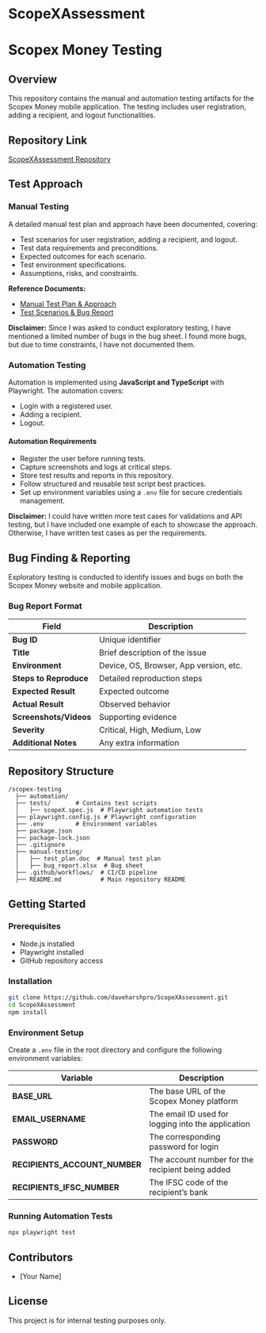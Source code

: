 # ScopeXAssessment

# Scopex Money Testing

## Overview
This repository contains the manual and automation testing artifacts for the Scopex Money mobile application. The testing includes user registration, adding a recipient, and logout functionalities.

## Repository Link
[ScopeXAssessment Repository](https://github.com/daveharshpro/ScopeXAssessment)

## Test Approach
### Manual Testing
A detailed manual test plan and approach have been documented, covering:
- Test scenarios for user registration, adding a recipient, and logout.
- Test data requirements and preconditions.
- Expected outcomes for each scenario.
- Test environment specifications.
- Assumptions, risks, and constraints.

**Reference Documents:**
- [Manual Test Plan & Approach](https://docs.google.com/document/d/1GTXqGl8JW0iASlygFSOPIxKNaC1Kb_aPMVIinubrU8c/edit?pli=1&tab=t.0#heading=h.iv9xf9va18rp)
- [Test Scenarios & Bug Report](https://docs.google.com/spreadsheets/d/1QwOWjLvFnuzaDTusTAKxsStUdYlYRh2jQrNkjYV-9ds/edit?pli=1&gid=0#gid=0)

**Disclaimer:** Since I was asked to conduct exploratory testing, I have mentioned a limited number of bugs in the bug sheet. I found more bugs, but due to time constraints, I have not documented them.

### Automation Testing
Automation is implemented using **JavaScript and TypeScript** with Playwright. The automation covers:
- Login with a registered user.
- Adding a recipient.
- Logout.

#### Automation Requirements
- Register the user before running tests.
- Capture screenshots and logs at critical steps.
- Store test results and reports in this repository.
- Follow structured and reusable test script best practices.
- Set up environment variables using a `.env` file for secure credentials management.

**Disclaimer:** I could have written more test cases for validations and API testing, but I have included one example of each to showcase the approach. Otherwise, I have written test cases as per the requirements.

## Bug Finding & Reporting
Exploratory testing is conducted to identify issues and bugs on both the Scopex Money website and mobile application.

### Bug Report Format
| Field | Description |
|--------|------------|
| **Bug ID** | Unique identifier |
| **Title** | Brief description of the issue |
| **Environment** | Device, OS, Browser, App version, etc. |
| **Steps to Reproduce** | Detailed reproduction steps |
| **Expected Result** | Expected outcome |
| **Actual Result** | Observed behavior |
| **Screenshots/Videos** | Supporting evidence |
| **Severity** | Critical, High, Medium, Low |
| **Additional Notes** | Any extra information |

## Repository Structure
```
/scopex-testing
  ├── automation/
  ├── tests/       # Contains test scripts
  │   ├── scopeX.spec.js  # Playwright automation tests
  ├── playwright.config.js # Playwright configuration
  ├── .env         # Environment variables
  ├── package.json
  ├── package-lock.json
  ├── .gitignore
  ├── manual-testing/
  │   ├── test_plan.doc  # Manual test plan
  │   ├── bug_report.xlsx  # Bug sheet
  ├── .github/workflows/  # CI/CD pipeline
  ├── README.md           # Main repository README
```

## Getting Started
### Prerequisites
- Node.js installed
- Playwright installed
- GitHub repository access

### Installation
```sh
git clone https://github.com/daveharshpro/ScopeXAssessment.git
cd ScopeXAssessment
npm install
```

### Environment Setup
Create a `.env` file in the root directory and configure the following environment variables:

| Variable | Description |
|------------|-------------|
| **BASE_URL** | The base URL of the Scopex Money platform |
| **EMAIL_USERNAME** | The email ID used for logging into the application |
| **PASSWORD** | The corresponding password for login |
| **RECIPIENTS_ACCOUNT_NUMBER** | The account number for the recipient being added |
| **RECIPIENTS_IFSC_NUMBER** | The IFSC code of the recipient’s bank |

### Running Automation Tests
```sh
npx playwright test
```

## Contributors
- [Your Name]

## License
This project is for internal testing purposes only.

